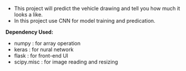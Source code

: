 - This project will predict the vehicle drawing and tell you how much it looks a like.
- In this project use CNN for model training and predication.

<b>Dependency Used:</b>
- numpy : for array operation 
- keras : for nural network
- flask : for front-end UI
- scipy.misc : for image reading and resizing
